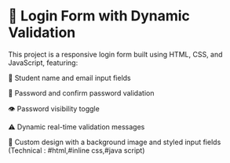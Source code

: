 # 📄 Login Form with Dynamic Validation

This project is a responsive login form built using HTML, CSS, and JavaScript, featuring:

📝 Student name and email input fields

🔐 Password and confirm password validation

👁️ Password visibility toggle

⚠️ Dynamic real-time validation messages

🎨 Custom design with a background image and styled input fields
(Technical : #html,#inline css,#java script)
